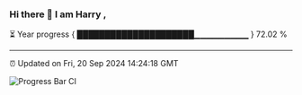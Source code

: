 ### Hi there 👋 I am Harry , 

⏳ Year progress { █████████████████████▁▁▁▁▁▁▁▁▁ } 72.02 %

---

⏰ Updated on Fri, 20 Sep 2024 14:24:18 GMT

![Progress Bar CI](https://github.com/duykhang68/duykhang68/workflows/Progress%20Bar%20CI/badge.svg)
